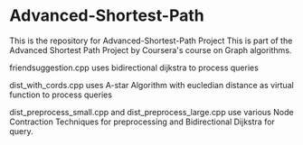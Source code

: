 # Advanced-Shortest-Path
This is the repository for Advanced-Shortest-Path Project
This is part of the Advanced Shortest Path Project by Coursera's course on Graph algorithms.

friendsuggestion.cpp uses bidirectional dijkstra to process queries

dist_with_cords.cpp uses A-star Algorithm with eucledian distance as virtual function to process queries

dist_preprocess_small.cpp and dist_preprocess_large.cpp use various Node Contraction Techniques for preprocessing and Bidirectional Dijkstra for query.

